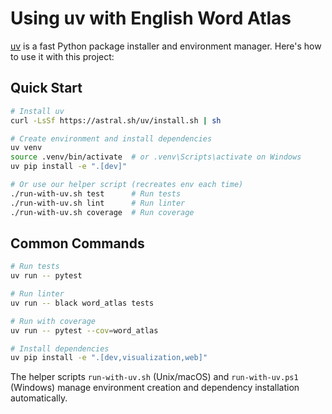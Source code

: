 # Using uv with English Word Atlas

[uv](https://github.com/astral-sh/uv) is a fast Python package installer and environment manager. Here's how to use it with this project:

## Quick Start

```bash
# Install uv
curl -LsSf https://astral.sh/uv/install.sh | sh

# Create environment and install dependencies
uv venv
source .venv/bin/activate  # or .venv\Scripts\activate on Windows
uv pip install -e ".[dev]"

# Or use our helper script (recreates env each time)
./run-with-uv.sh test      # Run tests
./run-with-uv.sh lint      # Run linter
./run-with-uv.sh coverage  # Run coverage
```

## Common Commands

```bash
# Run tests
uv run -- pytest

# Run linter
uv run -- black word_atlas tests

# Run with coverage
uv run -- pytest --cov=word_atlas

# Install dependencies
uv pip install -e ".[dev,visualization,web]"
```

The helper scripts `run-with-uv.sh` (Unix/macOS) and `run-with-uv.ps1` (Windows) manage environment creation and dependency installation automatically. 